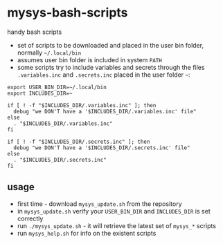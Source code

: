 # mysys-bash-scripts
handy bash scripts

* set of scripts to be downloaded and placed in the user bin folder, normally `~/.local/bin`
* assumes user bin folder is included in system `PATH`
* some scripts try to include variables and secrets through the files `.variables.inc` and `.secrets.inc` placed in the user folder `~`:
```
export USER_BIN_DIR=~/.local/bin
export INCLUDES_DIR=~

if [ ! -f "$INCLUDES_DIR/.variables.inc" ]; then
  debug "we DON'T have a '$INCLUDES_DIR/.variables.inc' file"
else
  . "$INCLUDES_DIR/.variables.inc"
fi

if [ ! -f "$INCLUDES_DIR/.secrets.inc" ]; then
  debug "we DON'T have a '$INCLUDES_DIR/.secrets.inc' file"
else
  . "$INCLUDES_DIR/.secrets.inc"
fi
``` 
## usage
* first time - download `mysys_update.sh` from the repository
* in `mysys_update.sh` verify your `USER_BIN_DIR` and `INCLUDES_DIR` is set correctly
* run `./mysys_update.sh` - it will retrieve the latest set of `mysys_*` scripts
* run `mysys_help.sh` for info on the existent scripts

